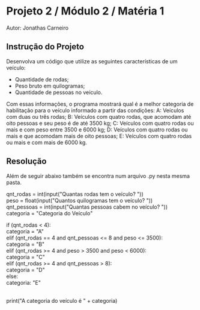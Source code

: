 # Projeto 2 / Módulo 2 / Matéria 1

Autor: Jonathas Carneiro

## Instrução do Projeto

Desenvolva um código que utilize as seguintes características de um veículo:

- Quantidade de rodas;
- Peso bruto em quilogramas;
- Quantidade de pessoas no veículo.

Com essas informações, o programa mostrará qual é a melhor categoria de habilitação para o veículo informado a partir das condições:
A: Veículos com duas ou três rodas;
B: Veículos com quatro rodas, que acomodam até oito pessoas e seu peso é de até 3500 kg;
C: Veículos com quatro rodas ou mais e com peso entre 3500 e 6000 kg;
D: Veículos com quatro rodas ou mais e que acomodam mais de oito pessoas;
E: Veículos com quatro rodas ou mais e com mais de 6000 kg.

## Resolução

Além de seguir abaixo também se encontra num arquivo .py nesta mesma pasta.

qnt_rodas = int(input("Quantas rodas tem o veículo? ")) <br>
peso = float(input("Quantos quilogramas tem o veículo? ")) <br>
qnt_pessoas = int(input("Quantas pessoas cabem no veículo? ")) <br>
categoria = "Categoria do Veículo" <br>

if (qnt_rodas < 4): <br>
categoria = "A" <br>
elif (qnt_rodas == 4 and qnt_pessoas <= 8 and peso <= 3500): <br>
categoria = "B"<br>
elif (qnt_rodas >= 4 and peso > 3500 and peso < 6000): <br>
categoria = "C" <br>
elif (qnt_rodas >= 4 and qnt_pessoas > 8): <br>
categoria = "D" <br>
else: <br>
categoria: "E" <br> <br>

print("A categoria do veículo é " + categoria)
